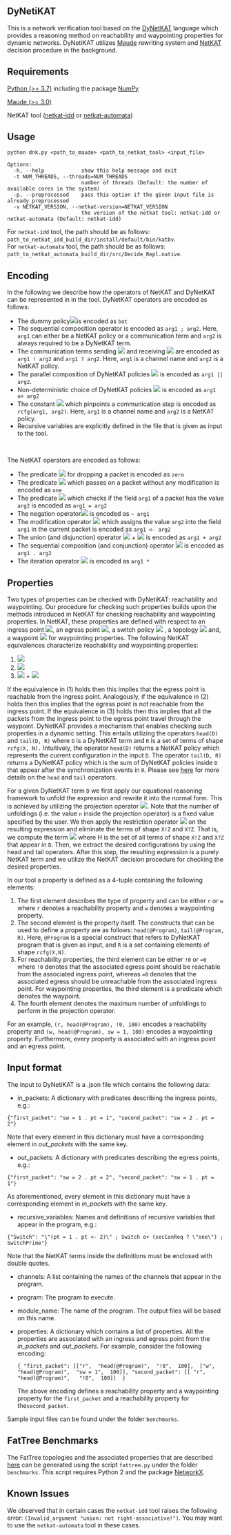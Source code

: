 


## DyNetiKAT

This is a network verification tool based on the [DyNetKAT](https://arxiv.org/abs/2102.10035) language which provides a reasoning method on reachability and waypointing properties for dynamic networks. DyNetiKAT utilizes [Maude](https://www.sciencedirect.com/science/article/pii/S0304397501003590) rewriting system and [NetKAT](https://dl.acm.org/doi/10.1145/2578855.2535862) decision procedure in the background.

  
## Requirements
  
[Python (>= 3.7)](https://www.python.org/downloads/) including the package [NumPy](https://numpy.org/)

[Maude (>= 3.0)](http://maude.cs.illinois.edu/w/index.php/All_Maude_3_versions)

NetKAT tool ([netkat-idd](https://github.com/netkat-lang/netkat) or [netkat-automata](https://github.com/frenetic-lang/netkat-automata))

  

## Usage

    python dnk.py <path_to_maude> <path_to_netkat_tool> <input_file>

    Options:
      -h, --help            show this help message and exit
      -t NUM_THREADS, --threads=NUM_THREADS
                            number of threads (Default: the number of available cores in the system)
      -p, --preprocessed    pass this option if the given input file is already preprocessed
      -v NETKAT_VERSION, --netkat-version=NETKAT_VERSION
                            the version of the netkat tool: netkat-idd or netkat-automata (Default: netkat-idd)

For `netkat-idd` tool, the path should be as follows: `path_to_netkat_idd_build_dir/install/default/bin/katbv`. <br>
For `netkat-automata` tool, the path should be as follows: `path_to_netkat_automata_build_dir/src/Decide_Repl.native`.


## Encoding 

In the following we describe how the operators of NetKAT and DyNetKAT can be represented in in the tool. DyNetKAT operators are encoded as follows:   
 - The dummy policy<img src="https://render.githubusercontent.com/render/math?math=\bot">is encoded as `bot`
 - The sequential composition operator is encoded as `arg1 ; arg2`. Here, `arg1` can either be a NetKAT policy or a communication term and `arg2` is always required to be a DyNetKAT term.
 -  The communication terms sending <img src="https://render.githubusercontent.com/render/math?math=arg1 ! arg2"> and receiving <img src="https://render.githubusercontent.com/render/math?math=arg1 ? arg2"> are encoded as `arg1 ! arg2` and `arg1 ? arg2`. Here, `arg1` is a channel name and `arg2` is a NetKAT policy.
 - The parallel composition of DyNetKAT policies <img src="https://render.githubusercontent.com/render/math?math=arg1 \parallel arg2"> is encoded as `arg1 || arg2`.  
 - Non-deterministic choice of DyNetKAT policies <img src="https://render.githubusercontent.com/render/math?math=arg1 \oplus arg2"> is encoded as `arg1 o+ arg2`
 - The constant <img src="https://render.githubusercontent.com/render/math?math=\mathbf{rcfg}_{arg1, arg2}"> which pinpoints a communication step is encoded as `rcfg(arg1, arg2)`. Here, `arg1` is a channel name and `arg2` is a NetKAT policy.
 - Recursive variables are explicitly defined in the file that is given as input to the tool. 

<br />

The NetKAT operators are encoded as follows:  
 - The predicate <img src="https://render.githubusercontent.com/render/math?math=0"> for dropping a packet is encoded as `zero`
 - The predicate <img src="https://render.githubusercontent.com/render/math?math=1"> which passes on a packet without any modification is encoded as `one` 
 - The predicate <img src="https://render.githubusercontent.com/render/math?math=arg1=arg2"> which checks if the field `arg1` of a packet has the value `arg2` is encoded as `arg1 = arg2`
 - The negation operator<img src="https://render.githubusercontent.com/render/math?math=\neg arg1"> is encoded as `~ arg1`
 - The modification operator <img src="https://render.githubusercontent.com/render/math?math=arg1 \leftarrow arg2"> which assigns the value `arg2` into the field `arg1` in the current packet is encoded as `arg1 <- arg2`
- The union (and disjunction) operator <img src="https://render.githubusercontent.com/render/math?math=arg1"> + <img src="https://render.githubusercontent.com/render/math?math=arg2"> is encoded as `arg1 + arg2`
- The sequential composition (and conjunction) operator <img src="https://render.githubusercontent.com/render/math?math=arg1 \cdot arg2"> is encoded as `arg1 . arg2`
-  The iteration operator <img src="https://render.githubusercontent.com/render/math?math=arg1^*"> is encoded as `arg1 *` 

## Properties

Two types of properties can be checked with DyNetiKAT: reachability and waypointing. Our procedure for checking such properties builds upon the methods introduced in NetKAT for checking reachability and waypointing properties. In NetKAT, these properties are defined with respect to an ingress point <img src="https://render.githubusercontent.com/render/math?math=in">,  an egress point  <img src="https://render.githubusercontent.com/render/math?math=out">, a  switch  policy  <img src="https://render.githubusercontent.com/render/math?math=p"> , a topology  <img src="https://render.githubusercontent.com/render/math?math=t"> and, a waypoint <img src="https://render.githubusercontent.com/render/math?math=w"> for waypointing properties.  The following NetKAT  equivalences characterize reachability and waypointing properties:  

 1. <img src="https://render.githubusercontent.com/render/math?math=in \cdot (p \cdot t)^* \cdot out \nequiv 0"> 
 2. <img src="https://render.githubusercontent.com/render/math?math=in \cdot (p \cdot t)^* \cdot out \equiv 0"> 
 3. <img src="https://render.githubusercontent.com/render/math?math=in \cdot (p \cdot t)^* \cdot out"> + <img src="https://render.githubusercontent.com/render/math?math=in \cdot (\neg out \cdot p \cdot t)^* \cdot w \cdot (\neg in \cdot p \cdot t)^* \cdot out \notag \equiv in \cdot (\neg out \cdot p \cdot t)^* \cdot w \cdot (\neg in \cdot p \cdot t)^* \cdot out"> 

If the equivalence in (1) holds then this implies that the egress point is reachable from the ingress point. Analogously, if the equivalence in (2) holds then this implies that the egress point is not reachable from the ingress point.  If the equivalence in (3) holds then this implies that all the packets from the ingress point to the egress point travel through the waypoint. DyNetKAT provides a mechanism that enables checking such properties in a dynamic setting. This entails utilizing the operators `head(D)` and `tail(D, R)` where `D` is a DyNetKAT term and `R` is a set of terms of shape `rcfg(X, N).` Intuitively, the operator  `head(D)` returns a NetKAT policy which represents the current configuration in the input `D`.  The operator `tail(D, R)` returns  a  DyNetKAT  policy  which is the sum of DyNetKAT policies inside `D` that appear after the synchronization events in  `R`.  Please see [here](https://arxiv.org/abs/2102.10035) for more details on the `head` and `tail` operators. 

For a given DyNetKAT term `D` we first apply our equational reasoning framework to unfold the expression and rewrite it into the normal form. This is achieved by utilizing the projection operator <img src="https://render.githubusercontent.com/render/math?math=\pi_n(-)">. Note that the number of unfoldings (i.e. the value `n` inside the projection operator) is a fixed value specified by the user. We then apply the restriction operator <img src="https://render.githubusercontent.com/render/math?math=\delta_H(-)"> on the resulting expression and eliminate the terms of shape `X!Z` and `X?Z`. That is, we compute the term <img src="https://render.githubusercontent.com/render/math?math=\delta_H(\pi_n(D))"> where H is the set of all terms of shape `X!Z` and `X?Z` that appear in `D`. Then, we extract the desired configurations by using the head and tail operators. After this step, the resulting expression is a purely NetKAT term  and  we  utilize  the  NetKAT  decision  procedure  for  checking  the  desired properties.

In our tool a property is defined as a 4-tuple containing the following elements:

 1. The first element describes the type of property and can be either `r` or `w` where `r` denotes a reachability property and `w` denotes a waypointing property.
 2. The second element is the property itself. The constructs that can be used to define a property are as follows: `head(@Program)`, `tail(@Program, R)`. Here, `@Program` is a special construct that refers to DyNetKAT program that is given as input, and `R` is a set containing elements of shape `rcfg(X,N)`. 
 3.  For reachability properties, the third element can be either `!0` or `=0` where `!0` denotes that the associated egress point should be reachable from the associated ingress point, whereas `=0` denotes that the associated egress should be unreachable from the associated ingress point. For waypointing properties, the third element is a predicate which denotes the waypoint.
 4. The fourth element denotes the maximum number of unfoldings to perform in the projection operator.
 
For an example, `(r, head(@Program), !0, 100)` encodes a reachability property and `(w, head(@Program), sw = 1, 100)` encodes a waypointing property. Furthermore, every property is associated with an ingress point and an egress point. 


## Input format

The input to DyNetiKAT is a .json file which contains the following data:

* in_packets: A dictionary with predicates describing the ingress points, e.g.:

`{"first_packet": "sw = 1 . pt = 1", "second_packet": "sw = 2 . pt = 2"}`

Note that every element in this dictionary must have a corresponding element in *out_packets* with the same key.

* out_packets: A dictionary with predicates describing the egress points, e.g.:

`{"first_packet": "sw = 2 . pt = 2", "second_packet": "sw = 1 . pt = 1"}`

As aforementioned, every element in this dictionary must have a corresponding element in *in_packets* with the same key.

* recursive_variables: Names and definitions of recursive variables that appear in the program, e.g.:

`{"Switch": "\"(pt = 1 . pt <- 2)\" ; Switch o+ (secConReq ? \"one\") ; SwitchPrime"}`

Note that the NetKAT terms inside the definitions must be enclosed with double quotes.

* channels: A list containing the names of the channels that appear in the program.

* program: The program to execute.

* module_name: The name of the program. The output files will be based on this name.

* properties: A dictionary which contains a list of properties. All the properties are associated with an ingress and egress point from the *in_packets* and *out_packets*. For example, consider the following encoding: 
   
   `{ "first_packet": [["r", 
                "head(@Program)", 
                "!0", 
                100], 
            ["w", 
                "head(@Program)", 
                "sw = 1", 
                100]], "second_packet": [[
                "r", 
                "head(@Program)",  
                "!0", 
                100]] 
    }`
    
  The above encoding defines a reachability property and a waypointing property for the `first_packet` and a reachability   property for the`second_packet`.     

Sample input files can be found under the folder `benchmarks`.


## FatTree Benchmarks

The FatTree topologies and the associated properties that are described [here](https://arxiv.org/abs/2102.10035) can be generated using the script `fattree.py` under the folder `benchmarks`. This script requires Python 2 and the package [NetworkX](https://networkx.org/).



## Known Issues

We observed that in certain cases the `netkat-idd` tool raises the following error: `(Invalid_argument "union: not right-associative!")`. You may want to use the `netkat-automata` tool in these cases.
